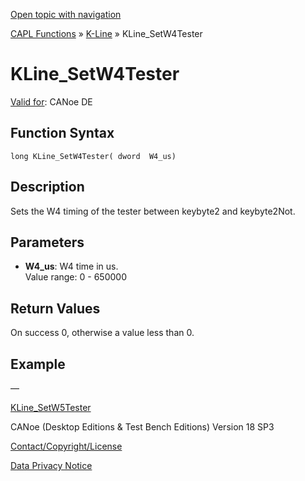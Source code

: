 [Open topic with navigation](../../../../../CANoeDEFamily.htm#Topics/CAPLFunctions/KLine/Functions/CAPLfunctionKLineSetW4Tester.md)

[CAPL Functions](../../CAPLfunctions.md) » [K-Line](../CAPLfunctionsKLineOverview.md) » KLine_SetW4Tester

# KLine_SetW4Tester

[Valid for](../../../Shared/FeatureAvailability.md):  CANoe DE

## Function Syntax

```
long KLine_SetW4Tester( dword  W4_us)
```

## Description

Sets the W4 timing of the tester between keybyte2 and keybyte2Not.

## Parameters

- **W4_us**: W4 time in us.  
  Value range: 0 - 650000

## Return Values

On success 0, otherwise a value less than 0.

## Example

—

[KLine_SetW5Tester](CAPLfunctionKLineSetW5Tester.md)

CANoe (Desktop Editions & Test Bench Editions) Version 18 SP3

[Contact/Copyright/License](../../../Shared/ContactCopyrightLicense.md)

[Data Privacy Notice](https://www.vector.com/int/en/company/get-info/privacy-policy/)
